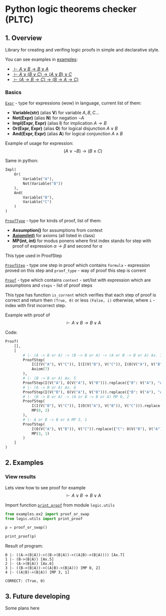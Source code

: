 # Python logic theorems checker (PLTC)

## 1. Overview

Library for creating and verifing logic proofs in simple and declarative style.

You can see examples in [examples](examples/):

* [$\vdash A\vee B\to B \vee A$](examples/ex2.py)
* [$\vdash A\vee (B\vee C)\to(A\vee B) \vee C$](examples/ex3.py)
* [$\vdash (A\to B\to C)\to(B\to A \to C)$](examples/ex1.py)

### Basics

[`Expr`](logic/expr.py) - type for expressions (wow) in language, current list of them:

* **Variable(str)** (alias **V**) for variable $A, B, C \dots$
* **Not(Expr)** (alias **N**) for negation $\neg A$
* **Impl(Expr, Expr)** (alias **I**) for implication $A \to B$
* **Or(Expr, Expr)** (alias **O**) for logical disjunction $A \vee B$
* **And(Expr, Expr)** (alias **A**) for logical conjunction $A \wedge B$

Example of usage for expression:
$$ (A \vee \neg B) \to (B \wedge C)$$

Same in python:
```python
Impl(
    Or(
        Variable("A"), 
        Not(Variable("B"))
    ), 
    And(
        Variable("B"), 
        Variable("C")
    )
)
```

[`ProofType`](logic/proof.py) - type for kinds of proof, list of them:

* **Assumption()** for assumptions from context
* [**Axiom(int)**](logic/axioms.py) for axioms (all listed in class)
* **MP(int, int)** for modus ponens where first index stands for step with proof of expression $\alpha \to \beta$ and second for $\alpha$

This type used in ProofStep

[`ProofStep`](logic/proof.py) - type one step in proof which contains `formula` - expression proved on this step and `proof_type` - way of proof this step is corrent

[`Proof`](logic/proof.py) - type which contains `context` - set/list with expression which are assumptions and `steps` - list of proof steps

This type has function `is_corrent` which verifies that each step of proof is correct and return then `(True, 0)` or less `(False, i)` otherwise, where `i` - index with first incorrect step.

Example with proof of
$$\vdash A\vee B\to B \vee A$$

Code:

```python
Proof(
    [],
    [
        # |- (A -> B or A) -> (B -> B or A) -> (A or B -> B or A) Ax. 7
        ProofStep(
            I(I(V("A"), V("C")), I(I(V("B"), V("C")), I(O(V("A"), V("B")), V("C")))).replace({"C": O(V("B"), V("A"))}), 
            Axiom(7)
        ),
        # |- (B -> B or A) Ax. 5
        ProofStep(I(V("A"), O(V("A"), V("B"))).replace({"B": V("A"), "A": V("B")}), Axiom(5)),
        # |- (A -> B or A) Ax. 6
        ProofStep(I(V("B"), O(V("A"), V("B"))).replace({"B": V("A"), "A": V("B")}), Axiom(6)),
        # |- (B -> B or A) -> (A or B -> B or A) MP 0, 2
        ProofStep(
            I(I(V("B"), V("C")), I(O(V("A"), V("B")), V("C"))).replace({"C": O(V("B"), V("A"))}),
            MP(0, 2)
        ),
        # |- A or B -> B or A MP 3, 1
        ProofStep(
            I(O(V("A"), V("B")), V("C")).replace({"C": O(V("B"), V("A"))}),
            MP(3, 1)
        )
    ]
)
```

## 2. Examples

### View results

Lets view how to see proof for example 
$$\vdash A\vee B\to B \vee A$$

Import function [`print_proof`](logic/utils/utils.py) from module `logic.utils`

```python
from examples.ex2 import proof_or_swap
from logic.utils import print_proof

p = proof_or_swap()

print_proof(p)
```

Result of program:

```
0 |- ((A->(B|A))->((B->(B|A))->((A|B)->(B|A)))) [Ax.7]
1 |- (B->(B|A)) [Ax.5]
2 |- (A->(B|A)) [Ax.6]
3 |- ((B->(B|A))->((A|B)->(B|A))) [MP 0, 2]
4 |- ((A|B)->(B|A)) [MP 3, 1]

CORRECT: (True, 0)
```

## 3. Future developing
Some plans here